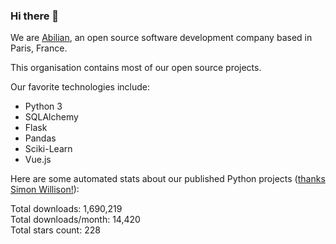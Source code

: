 ### Hi there 👋

We are [Abilian](https://abilian.com/), an open source software development company based in Paris, France.

This organisation contains most of our open source projects.

Our favorite technologies include:

- Python 3
- SQLAlchemy
- Flask
- Pandas
- Sciki-Learn
- Vue.js

Here are some automated stats about our published Python projects
([thanks Simon Willison!][sw-post]):

<!--marker-->
Total downloads: 1,690,219<br>
Total downloads/month: 14,420<br>
Total stars count: 228
<!--end-->

[sw-post]: https://simonwillison.net/2020/Jul/10/self-updating-profile-readme/
